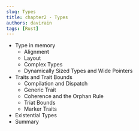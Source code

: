```yaml
---
slug: Types
title: chapter2 - Types
authors: davirain
tags: [Rust]
---
```


- Type in memory
    - Alignment
    - Layout 
    - Complex Types
    - Dynamically Sized Types and Wide Pointers
- Traits and Trait Bounds
    - Compilation and Dispatch
    - Generic Trait
    - Coherence and the Orphan Rule
    - Triat Bounds
    - Marker Traits
- Existential Types
- Summary 